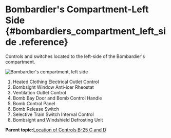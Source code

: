 # Bombardier's Compartment-Left Side {#bombardiers_compartment_left_side .reference}

Controls and switches located to the left-side of the Bombardier's compartment.

![Bombardier's compartment, left side](../images/bombardiers_compartment-left_side.png)

1.  Heated Clothing Electrical Outlet Control
2.  Bombsight Window Anti-icer Rheostat
3.  Ventilation Outlet Control
4.  Bomb Bay Door and Bomb Control Handle
5.  Bomb Control Panel
6.  Bomb Release Switch
7.  Selective Train Switch Interval Control
8.  Bombsight and Windshield Defrosting Unit

**Parent topic:**[Location of Controls B-25 C and D](../topics/location_of_controls_b_25_c_and_d.md)

